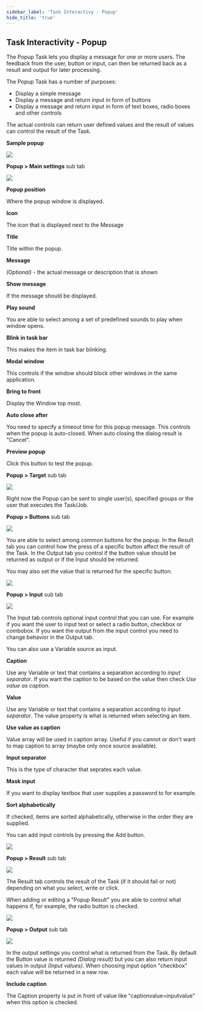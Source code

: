 ```yaml
---
sidebar_label: 'Task Interactivy - Popup'
hide_title: 'true'
---
```


## Task Interactivity - Popup

The Popup Task lets you display a message for one or more users. The feedback from the user, button or input, can then be returned back as a result and output for later processing.
 
The Popup Task has a number of purposes:

* Display a simple message
* Display a message and return input in form of buttons
* Display a message and return input in form of text boxes, radio boxes and other controls
 
The actual controls can return user defined values and the result of values can control the result of the Task.
 
**Sample popup**

![](../../../static/img/taskinteractivitypopupmessage.png)

**Popup > Main settings** sub tab

![](../../../static/img/taskinteractivitypopupmainsettings.png)

**Popup position**

Where the popup window is displayed.
 
**Icon**

The icon that is displayed next to the Message
 
**Title**

Title within the popup.
 
**Message**

*(Optional)* - the actual message or description that is shown
 
**Show message**

If the message should be displayed.
 
**Play sound**

You are able to select among a set of predefined sounds to play when window opens.
 
**Blink in task bar**

This makes the item in task bar blinking.
 
**Modal window**

This controls if the window should block other windows in the same application.
 
**Bring to front**

Display the Window top most.
 
**Auto close after**

You need to specify a timeout time for this popup message. This controls when the popup is auto-closed. When auto closing the dialog result is "Cancel".
 
**Preview popup**

Click this button to test the popup.
 
**Popup > Target** sub tab

![](../../../static/img/taskinteractivitypopuptarget.png)

Right now the Popup can be sent to single user(s), specified groups or the user that executes the Task/Job.
 
**Popup > Buttons** sub tab

![](../../../static/img/taskinteractivitypopupbuttons.png)

You are able to select among common buttons for the popup. In the Result tab you can control how the press of a specific button affect the result of the Task. In the Output tab you control if the button value should be returned as output or if the Input should be returned.
 
You may also set the value that is returned for the specific button.

![](../../../static/img/taskinteractivitypopupbuttonvalue.png)

**Popup > Input** sub tab

![](../../../static/img/taskinteractivitypopupinput.png)

The Input tab controls optional input control that you can use. For example if you want the user to input text or select a radio button, checkbox or combobox. If you want the output from the input control you need to change behavior in the Output tab.
 
You can also use a Variable source as input.
 
**Caption**

Use any Variable or text that contains a separation according to *input separator*. If you want the caption to be based on the value then check *Use value as caption*.
 
**Value**

Use any Variable or text that contains a separation according to *input separator*. The value property is what is returned when selecting an item.
 
**Use value as caption**

Value array will be used in caption array. Useful if you cannot or don't want to map caption to array (maybe only once source available).
 
**Input separator**

This is the type of character that seprates each value.
 
**Mask input**

If you want to display textbox that user supplies a password to for example.
 
**Sort alphabetically**

If checked, items are sorted alphabetically, otherwise in the order they are supplied.
 
You can add input controls by pressing the Add button.

![](../../../static/img/taskinteractivitypopupaddbutton.png)

**Popup > Result** sub tab

![](../../../static/img/taskinteractivitypopupresult.png)

The Result tab controls the result of the Task (if it should fail or not) depending on what you select, write or click.
 
When adding or editing a "Popup Result" you are able to control what happens if, for example, the radio button is checked.

![](../../../static/img/taskinteractivitypopuppopupresult.png)

**Popup > Output** sub tab

![](../../../static/img/taskinteractivitypopupoutput.png)

In the output settings you control what is returned from the Task. By default the Button value is returned *(Dialog result)* but you can also return input values in output *(Input values)*. When choosing input option "checkbox" each value will be returned in a new row.
 
**Include caption**

The Caption property is put in front of value like "captionvalue=inputvalue" when this option is checked.